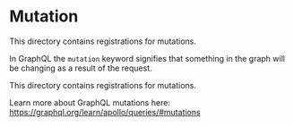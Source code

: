 # Mutation
This directory contains registrations for mutations.

In GraphQL the `mutation` keyword signifies that something in the graph will be changing as a result of the request.

This directory contains registrations for mutations.

Learn more about GraphQL mutations here: https://graphql.org/learn/apollo/queries/#mutations
